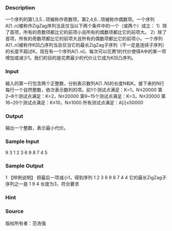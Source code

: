 
### Description
一个序列的第1,3,5...项被称作奇数项，第2,4,6...项被称作偶数项。一个序列A[1..n]被称作ZigZag序列当且仅当以下两个条件中的一个（或两个）成立： 1）除了首项，所有的奇数项都比它的前项小且所有的偶数项都比它的前项大。 2）除了首项，所有的奇数项都比它的前项大且所有的偶数项都比它的前项小。一个序列A[1..n]被称作K凹凸序列当且仅当它的最长ZigZag子序列（不一定是连续子序列）的长度不超过K。现在有一个序列A[1..n]，每次可以花费1的代价使得A中的某一项增加或减少1。我们的目的是花费最少的代价让它成为K凹凸序列。
### Input
输入的第一行包含两个正整数，分别表示数列A[1..N]的长度N和K。接下来的N行每行一个自然整数，依次表示数列的项。前1个测试点满足：K=1，N≤20000 第2~8个测试点满足：K=2，N≤20000 第9~15个测试点满足：K=3，N≤20000 第16~20个测试点满足：K≤10，N≤1000 所有测试点满足：A[i]≤50000
### Output
输出一个整数，表示最小代价。
### Sample Input
9 3
1
2
3
6
9
8
7
4
5
### Sample Output
1
【样例说明】
把最后一项减小1，得到序列
1 2 3 6 9 8 7 4 4
它的最长ZigZag子序列之一是
1 9 4
长度为3，符合要求
### Hint

### Source
版权所有者：范浩强